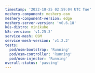 ```yaml
---
timestamp: '2022-10-25 02:59:04 UTC Tue'
meshery-component: meshery-osm
meshery-component-version: edge
meshery-server-version: 'v0.6.18'
k8s-distro: minikube
k8s-version: 'v1.25.3'
service-mesh: OSM
service-mesh-version: 'v1.2.2'
tests:
  pod/osm-bootstrap: 'Running'
  pod/osm-controller: 'Running'
  pod/osm-injector: 'Running'
overall-status: 'passing'
---
```

